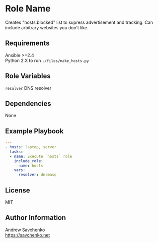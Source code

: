 Role Name
=========
Creates "hosts.blocked" list to supress advertisement and tracking.
Can include arbitrary websites you don't like.

Requirements
------------
Ansible >=2.4  
Python 2.X to run `./files/make_hosts.py`

Role Variables
--------------
`resolver` DNS resolver

Dependencies
------------
None

Example Playbook
----------------
```yaml
---
- hosts: laptop, server
  tasks:
  - name: Execute `hosts` role
    include_role:
      name: hosts
    vars:
      resolver: dnsmasq
```

License
-------
MIT

Author Information
------------------
Andrew Savchenko  
https://savchenko.net
